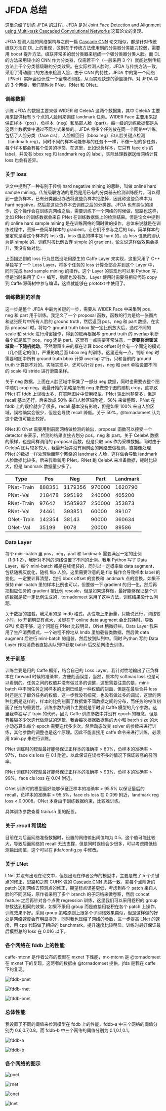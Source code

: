 JFDA 总结
=========

这里总结了训练 JFDA 的过程。JFDA 是对 [Joint Face Detection and Alignment using Multi-task Cascaded Convolutional Networks](https://arxiv.org/abs/1604.02878) 这篇论文的复现。

JFDA 检测人脸的网络架构与之前一篇 [Cascade CNN](http://users.eecs.northwestern.edu/~xsh835/assets/cvpr2015_cascnn.pdf) 论文相似，都是针对传统级联方法在 DL 上的重现，区别在于传统方法使用到的分类器分类能力较弱，需要用 boost 提升方法，级联非常多的弱分类器来组成一个强分类器分类人脸。而 DL 的方法采用较小的 CNN 作为分类器，仅需若干个（一般采用 3 个）就能达到传统方法上千个分类器级联的分类效果。在实际检测人脸时，JFDA 与传统方法一致，采用了滑动窗口的方法来检测人脸，由于 CNN 的特性，JFDA 中的第一个网络（PNet）实际会设计成一个全卷积网络，从而实现快速的滑窗操作。对 JFDA 中的 3 个网络，我们简称为 PNet，RNet 和 ONet。

### 训练数据

训练 JFDA 的数据主要来做 WIDER 和 CelebA 这两个数据集，其中 CelebA 主要用来提供标有 5 个点的人脸用来训练 landmark 任务。WIDER Face 主要用来提供正样本（pos），负样本（neg）和局部人脸（part）。每一级的训练数据都是从这两个数据集中通过不同方式采集的。JFDA 将多个任务放在同一个网络中训练，包括了人脸分类（face cls），人脸框回归（bbox reg）和人脸关键点检测（landmark reg）。同时不同的样本可能参与的任务不一样，不像一般的多任务，每个样本都会有每个任务的标签，在这里，比如说负样本，它只有 face cls 的 label，并没有 bbox reg 和 landmark reg 的 label，实际处理数据送给网络计算 loss 也会有差异。

### 关于 loss

论文中提到了一种有别于传统 hard negative mining 的思路，叫做 online hard sample mining。传统级联方法的思路是用已有的分类器去检测训练图片，可以得到一些负样本，已有分类器没办法将这些负样本拒绝掉，因此称这些负样本为 hard negative，然后拿这些负样本去训练之后的分类器。JFDA 也有类似的操作，这个操作会在训练完网络之后，需要训练下一个网络的时候做，思路也这样，比如 RNet 的训练数据会来自 PNet 在训练数据集上的检测结果。但是论文中提到的 online hard sample mining 是在训练网络的同时做的操作，总体来说就是在训练过程中，丢掉一些简单样本的 gradient，让它们不参与之后的 bp，简单样本的鉴定就是看这个样本的 loss 值，loss 值高的样本是 hard 的，而 loss 值低的则认为是 simple 的，训练时按比例丢弃 simple 的 gradient，论文说这样做效果会提升，我没有做对比。

上面描述到的 loss 行为显然没法用原生的 Caffe Layer 来实现，这里采用了 C++ 单独写了一个 Loss Layer，将多个任务的 loss 计算全部合并到这个 Layer 中，同时完成 hard sample mining 的操作。这个 Layer 的实现也可以用 Python 写，但是当时采用了 C++ 编写，后面也没有改，Layer 使用时需要将相应代码 copy 到 Caffe 源码树中参与编译，这样就能够在 prototxt 中使用了。

### 训练数据的准备

这一步是整个 JFDA 中最为关键的一步，需要从 WIDER Face 中采集到 pos，neg 和 part 用于训练。我定义了一个 proposal 函数，函数的行为是给一张图片和这张图片中所有人脸的 ground truth，然后返回 pos，neg 和 part 数据。在实际 proposal 时，将每个 ground truth bbox 按一定比例放大后，通过不同的 scale 和 stride 进行滑窗操作，得到的框再根据与 ground truth 的 overlap 判断每个框是属于 pos，neg 还是 part。这里有一点需要非常注意，**一定要将滑窗区域做一下随机扰动**，不然滑窗出来的框在计算 bbox offset 时会有一个固定的模式（几个固定的值），严重影响后面 bbox reg 的训练。这里还有一点，判断 neg 时需要和图中所有 ground truth bbox 计算 overlap 才行，只和当前的 ground truth 计算是不对的。实际实现中，还可以针对 pos，neg 和 part 单独设置不同的 scale 和 stride 进行滑窗采样。

关于 neg 数据，上面在人脸区域中采集了一部分 neg 数据，同时也需要去整个图中随机 crop neg。我最开始的策略是所有 neg 来做整个图的随机 crop，这导致 PNet 在 fddb 上误检太多，在实际图片中使用模型，PNet 输出也非常多，但是 recall 基本还行，后来改成 50% 来自人脸区域附近，50% 来做整图，PNet 在 fddb 上的误检就少了很多，recall 基本没有影响，但是如果 100% 来自人脸区域，误检确实会很少，但是会导致 recall 降低。关于 50%，@tornadomeet 认为这个数值可能比较好。

RNet 和 ONet 需要用到前面网络做检测的输出，proposal 函数可以接受一个 detector 来表示，检测的结果直接去划分 pos，neg 和 part。关于 CelebA 数据的采样，也是同样调用的 proposal 函数，但是只取 pos 作为采样数据。同时由于 CelebA 图片较多较大，我最开始并没有用前面的网络去做检测，直接像处理 PNet 的数据一样处理后面两个网络的 landmark 人脸，这样做会导致 landmark 人脸数据比较多。后来我重新用 PNet，RNet 跑 CelebA 来准备数据，耗时比较大，但是 landmark 数据量少多了。

|Type           |Pos     |Neg       |Part   |Landmark   |
|---------------|--------|----------|-------|-----------|
|PNet-Train     |888351  |1179356   |970000 |1620790    |
|PNet-Val       |218478  |295192    |240000 |405200     |
|RNet-Train     |97642   |1585937   |250000 |353873     |
|RNet-Val       |24461   |393851    |60000  |89107      |
|ONet-Train     |142354  |38143     |90000  |360634     |
|ONet-Val       |35199   |9078      |20000  |89586      |

### Data Layer

每个 mini-batch 里 pos，neg，part 和 landmark 需要满足一定的比例（1:3:1:2），我针对不同的网络设置了不同的比例。我用 Python 写了 Data Layer，每个 mini-batch 都是在线组装的，同时以一定概率做 data augment，包括随机灰度化，随机 flip 人脸。这里需要注意的是 flip 操作会导致样本 label 的变化，一定要计算清楚，包括 bbox offset 的变换和 landmark 点的变换。如果不保持 mini-batch 里的样本比例也可以，但要做一下 gradient 的归一化，然后再把相应任务的 gradient 按比例 rescale，但是如果这样做，最好能够保证整个训练数据是按一定比例生成的，tornadomeet 采用了这种方法，训练结果没什么问题。

关于数据的加载，我采用的是 lmdb 格式，从性能上来衡量，只能说还行，网络较小时，io 开销明显有点大，关键在于 online data augment 会比较耗时，导致 GPU 负载不够，这个问题在 PNet 比较明显，ONet 稍微好些。Data Layer 我采用了生产消费模式，一个进程不停地从 lmdb 里加载各类数据，然后做 data augment 后进行 mini-batch 的组装，然后放到队列中。同时 Python 写的 Data Layer 作为消费者直接从队列中获取 batch 后交给网络去训练。

### 关于训练

训练主要是用的 Caffe 框架，结合自己的 Loss Layer，我针对性地输出了正负样本在 forward 时候的准确率，方便刻画误差，当然，原本的 softmax loss 也是可以看到的。任务之间的权值并没有做过多的调整，这里需要注意的是，mini-batch 中不同任务之间样本的比例已经是一种权值的刻画，但是在最后合并 loss 时还是加了额外任务的权值，这一步我没有细究，也没有做过多的调试，这里的两种比例是这样的，样本的比例刻画了数据集不同数据之间的分布，而任务的权值刻画了任务的重要性。训练参数的调节主要就是平时调 Caffe 模型的几个参数。这里我单独写了 train 的代码，因为 Caffe 训练参数中并没有 epoch 的概念，但是有每隔多少次迭代做测试的逻辑，我会每次根据数据集的大小和 batch size 的大小动态算出每个 epoch 需要迭代多少次，然后动态改变 solver 的参数来进行训练，其他参数的调整也是这个原理。因此不能直接用 caffe 命令来进行训练，必须用 train.py 来进行训练。

PNet 训练时的模型最好能够保证正样本的准确率 > 80%，负样本的准确率 > 97%，face cls loss 在 0.1 附近。以此保证在误检不多的情况下保证较高的召回率。

RNet 训练时的模型最好能够保证正样本的准确率 > 93%，负样本的准确率 > 99%，face cls loss 在 0.04 附近。

ONet 训练时的模型最好能够保证正样本的准确率 > 95.5% 以保证最后的 recall，负样本的准确率 > 95.5%，face cls loss 在 0.099 附近，landmark reg loss < 0.0008。ONet 本身由于训练数据约束，比较难训练。

具体训练参数查看 train.sh 里的配置。

### 关于 recall 和误检

目前在为后面网络准备数据时，设置的网络输出阈值均为 0.5，这个值可能比较大，导致后面网络的 recall 无法支撑，但是同时误检会少很多，可以考虑降低检测输出阈值，这个可以在 jfda/config.py 中修改。

### 关于 LNet

LNet 并没有出现在论文中，但是出现在作者公布的模型中，主要是做了 5 个关键点的修正，思路和之前 CUHK 做的 [Cascade CNN](http://mmlab.ie.cuhk.edu.hk/archive/CNN_FacePoint.htm) 思路一致，拿每个点附近的 patch 送到网络去预测点的修正，期望标点误差更低，考虑到各个 patch 来自人脸的不同区域，原作者采用了多个 branch 的子网络来做卷积，然后 concat feature 之后再针对各个点做 regression 训练，这里我们可以采用卷积的 group 参数达到相同的效果，如果不采用 group 而是直接用卷积在各个 patch 上操作，训练效果不好。采用 group 策略原则上跟多个子网络效果类似，但是这样做的好处是网络速度会有明显提升，同时我也压缩了网络的参数，进一步提高 LNet 的速度，用 cpp 代码做了相应的 benchmark，提升速度比较明显。训练时最好保证最后模型总的 loss 在 0.016 以下。

### 各个网络在 fddb 上的性能

caffe-mtcnn 是作者公布的模型在 mxnet 下性能，mx-mtcnn 是 @tornadomeet 在 mxnet 下的复现，这两者的数据由 @tornadomeet 提供，jfda 是我在 caffe 下的复现。

![fddb-pnet](fddb/fddb-pnet.png)

![fddb-rnet](fddb/fddb-rnet.png)

![fddb-onet](fddb/fddb-onet.png)

### 总体性能

我设置了不同的阈值来检测模型在 fddb 上的性能，fddb-a 中三个网络的阈值分别为 0.6,0.7,0.8。而 fddb-b 中三个网络的阈值分别为 0.1,0.1,0.1。

![fddb-a](fddb/fddb-a.png)

![fddb-b](fddb/fddb-b.png)

### 各个网络的图示

![pnet](img/pnet.png)

![rnet](img/rnet.png)

![onet](img/onet.png)

![lnet](img/lnet.png)

